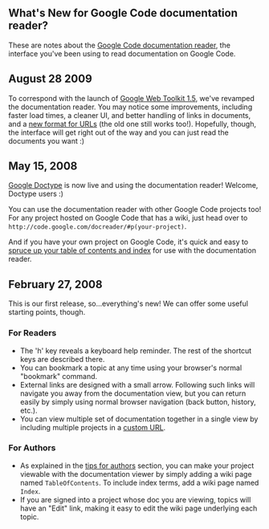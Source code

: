 ## What's New for Google Code documentation reader? ##

These are notes about the [Google Code documentation reader](http://code.google.com/docreader/#p=google-documentation-reader), the interface you've been using to read documentation on Google Code.

## August 28 2009 ##
To correspond with the launch of [Google Web Toolkit 1.5](http://code.google.com/docreader/#p=google-web-toolkit-doc-1-5), we've revamped the documentation reader. You may notice some improvements, including faster load times, a cleaner UI, and better handling of links in documents, and a [new format for URLs](UrlFormat.md) (the old one still works too!). Hopefully, though, the interface will get right out of the way and you can just read the documents you want :)

## May 15, 2008 ##
[Google Doctype](http://code.google.com/doctype) is now live and using the documentation reader! Welcome, Doctype users :)

You can use the documentation reader with other Google Code projects too! For any project hosted on Google Code that has a wiki, just head over to `http://code.google.com/docreader/#p(your-project)`.

And if you have your own project on Google Code, it's quick and easy to [spruce up your table of contents and index](http://code.google.com/docreader/#p(google-documentation-reader)s(google-documentation-reader)t(TipsForAuthors)) for use with the documentation reader.

## February 27, 2008 ##
This is our first release, so...everything's new! We can offer some useful starting points, though.

### For Readers ###
  * The 'h' key reveals a keyboard help reminder. The rest of the shortcut keys are described there.
  * You can bookmark a topic at any time using your browser's normal "bookmark" command.
  * External links are designed with a small arrow. Following such links will navigate you away from the documentation view, but you can return easily by simply using normal browser navigation (back button, history, etc.).
  * You can view multiple set of documentation together in a single view by including multiple projects in a [custom URL](UrlFormat.md).

### For Authors ###
  * As explained in the [tips for authors](TipsForAuthors.md) section, you can make your project viewable with the documentation viewer by simply adding a wiki page named `TableOfContents`. To include index terms, add a wiki page named `Index`.
  * If you are signed into a project whose doc you are viewing, topics will have an "Edit" link, making it easy to edit the wiki page underlying each topic.